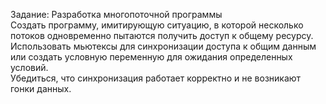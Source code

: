   Задание: Разработка многопоточной программы</br>
Создать программу, имитирующую ситуацию, в которой несколько потоков одновременно пытаются получить доступ к общему ресурсу.</br>
Использовать мьютексы для синхронизации доступа к общим данным или создать условную переменную для ожидания определенных условий.</br>
Убедиться, что синхронизация работает корректно и не возникают гонки данных.</br>
